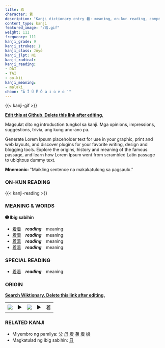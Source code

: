 ```yaml
---
title: 着
character: 着
description: "Kanji dictionary entry 着: meaning, on-kun reading, compounds, origin, related kanji"
content_type: kanji
featured_image: "/着.gif"
weight: 111
frequency: 111
kanji_grade: 9
kanji_strokes: 1
kanji_class: Jōyō
kanji_jlpt: N1
kanji_radical: 
kanji_reading: 
- DAI
- TAI
- oo-kii
kanji_meaning:
- malaki
chōon: "Ā Ī Ū Ē Ō ā ī ū ē ō ’"
---
```

[//]: # (Don't edit the line below. Kanji animated GIF code is automatically generated.)
{{< kanji-gif >}}

[//]: # (Edit below this line.)

**[Edit this at Github. Delete this link after editing.](https://github.com/tim0g/tim/tree/main/content/kanji/着/index.md)**

Magsulat dito ng introduction tungkol sa kanji. Mga opinions, impressions, suggestions, trivia, ang kung ano-ano pa.

Generate Lorem Ipsum placeholder text for use in your graphic, print and web layouts, and discover plugins for your favorite writing, design and blogging tools. Explore the origins, history and meaning of the famous passage, and learn how Lorem Ipsum went from scrambled Latin passage to ubiqitous dummy text.
 
**Mnemonic:** "Maikling sentence na makakatulong sa pagsaulo."

### ON-KUN READING

[//]: # (Don't edit the line below. ON-KUN READING code is automatically generated.)
{{< kanji-reading >}}

### MEANING & WORDS

#### ➊ **Ibig sabihin**
  - [着](../着)[着](../着)　***reading***　meaning
  - [着](../着)[着](../着)　***reading***　meaning
  - [着](../着)[着](../着)　***reading***　meaning
  - [着](../着)[着](../着)　***reading***　meaning

### SPECIAL READING
  - [着](../着)[着](../着)　***reading***　meaning

### ORIGIN

**[Search Wiktionary. Delete this link after editing.](https://wiktionary.org/wiki/着)**
<table class="kanji-table"><tr><td>
<img src="60px-着-bronze.svg.png">
</td><td>▶</td><td>
<img src="60px-着-oracle.svg.png">
</td><td>▶</td>
<td class="kanji-origin">着</td>
</tr></table>

### RELATED KANJI
- Miyembro ng pamilya: [父](../父) [母](../母) [着](../着) [弟](../弟) [着](../着) [娘](../娘)
- Magkatulad ng ibig sabihin: [日](../日)
